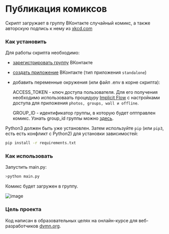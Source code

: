 # Публикация комиксов
Скрипт загружает в группу ВКонтакте случайный комикс, а также авторскую подпись к нему из [xkcd.com](https://xkcd.com/)

### Как установить

Для работы скрипта необходимо:
- [зарегистрировать группу](https://vk.com/groups?tab=admin) ВКонтакте
- [создать приложение](https://vk.com/editapp?act=create) ВКонтакте (тип приложения `standalone`) 
- добавить переменные окружения (или файл .env в корне скрипта):

  ACCESS_TOKEN - ключ доступа пользователя. Для его получения необходимо использоваать процедуру [Implicit Flow](https://dev.vk.com/api/access-token/implicit-flow-user) с настройками доступа для приложения `photos, groups, wall и offline`.
  
  GROUP_ID - идентификатор группы, в которую будет оптправлен комикс. Узнать group_id группы можно [здесь](https://regvk.com/id/).


Python3 должен быть уже установлен. 
Затем используйте `pip` (или `pip3`, есть есть конфликт с Python2) для установки зависимостей:
```bash
pip install -r requirements.txt
```

### Как использовать

Запустить main.py:
```bash
>python main.py
```
Комикс будет загружен в группу.

![image](https://user-images.githubusercontent.com/107745329/185541654-771702ca-dff2-4cb6-aa29-60a052f91e47.png)


### Цель проекта

Код написан в образовательных целях на онлайн-курсе для веб-разработчиков [dvmn.org](https://dvmn.org/).
